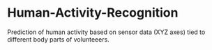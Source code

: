 # Human-Activity-Recognition
Prediction of human activity based on sensor data (XYZ axes) tied to different body parts of volunteeers.
